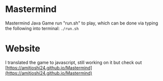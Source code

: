 # Mastermind
Mastermind Java Game
run "run.sh" to play, 
which can be done via typing the following into terminal:
```./run.sh```

# Website
I translated the game to javascript, still working on it but check out [https://amitjoshi24.github.io/Mastermind](https://amitjoshi24.github.io/Mastermind)

